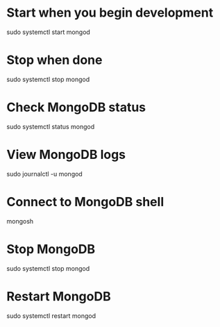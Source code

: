
# Start when you begin development
sudo systemctl start mongod

# Stop when done
sudo systemctl stop mongod

# Check MongoDB status
sudo systemctl status mongod

# View MongoDB logs
sudo journalctl -u mongod

# Connect to MongoDB shell
mongosh

# Stop MongoDB
sudo systemctl stop mongod

# Restart MongoDB
sudo systemctl restart mongod
